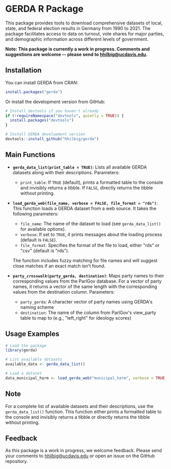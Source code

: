 # GERDA R Package

This package provides tools to download comprehensive datasets of local, state, and federal election results in Germany from 1990 to 2021. The package facilitates access to data on turnout, vote shares for major parties, and demographic information across different levels of government.

**Note: This package is currently a work in progress. Comments and suggestions are welcome -- please send to <hhilbig@ucdavis.edu>.**

## Installation

You can install GERDA from CRAN:

```R
install.packages("gerda")
```

Or install the development version from GitHub:

```R
# Install devtools if you haven't already
if (!requireNamespace("devtools", quietly = TRUE)) {
  install.packages("devtools")
}

# Install GERDA development version
devtools::install_github("hhilbig/gerda")
```

## Main Functions

- **`gerda_data_list(print_table = TRUE)`**: Lists all available GERDA datasets along with their descriptions. Parameters:
  - `print_table`: If `TRUE` (default), prints a formatted table to the console and invisibly returns a tibble. If `FALSE`, directly returns the tibble without printing.

- **`load_gerda_web(file_name, verbose = FALSE, file_format = "rds")`**: This function loads a GERDA dataset from a web source. It takes the following parameters:
  - `file_name`: The name of the dataset to load (see `gerda_data_list()` for available options).
  - `verbose`: If set to `TRUE`, it prints messages about the loading process (default is `FALSE`).
  - `file_format`: Specifies the format of the file to load, either "rds" or "csv" (default is "rds").

  The function includes fuzzy matching for file names and will suggest close matches if an exact match isn't found.

- **`party_crosswalk(party_gerda, destination)`**: Maps party names to their corresponding values from the ParlGov database. For a vector of party names, it returns a vector of the same length with the corresponding values from the destination column. Parameters:
  - `party_gerda`: A character vector of party names using GERDA's naming scheme
  - `destination`: The name of the column from ParlGov's view_party table to map to (e.g., "left_right" for ideology scores)

## Usage Examples

```R
# Load the package
library(gerda)

# List available datasets
available_data <- gerda_data_list()

# Load a dataset
data_municipal_harm <- load_gerda_web("municipal_harm", verbose = TRUE, file_format = "rds")
```

## Note

For a complete list of available datasets and their descriptions, use the `gerda_data_list()` function. This function either prints a formatted table to the console and invisibly returns a tibble or directly returns the tibble without printing.

## Feedback

As this package is a work in progress, we welcome feedback. Please send your comments to <hhilbig@ucdavis.edu> or open an issue on the GitHub repository.
